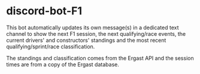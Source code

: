 # discord-bot-F1

This bot automatically updates its own message(s) in a dedicated text channel to show the next F1 session, the next qualifying/race events, the current drivers' and constructors' standings and the most recent qualifying/sprint/race classification.

The standings and classification comes from the Ergast API and the session times are from a copy of the Ergast database.